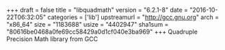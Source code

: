 +++
draft = false
title = "libquadmath"
version = "6.2.1-8"
date = "2016-10-22T06:32:05"
categories = ['lib']
upstreamurl = "http://gcc.gnu.org"
arch = "x86_64"
size = "1183688"
usize = "4402947"
sha1sum = "80616be0468a0fe69cc58429a0d1cf040e3ba969"
+++
Quadruple Precision Math library from GCC